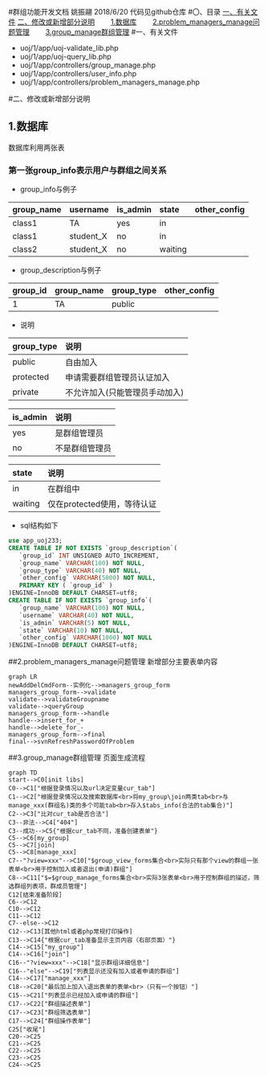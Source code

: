 #群组功能开发文档
姚振翮 2018/6/20
代码见github仓库
#〇、目录
[一、有关文件](#一-有关文件)
[二、修改或新增部分说明](#二-修改或新增部分说明)
&emsp;&emsp;[1.数据库](#1数据库)
&emsp;&emsp;[2.problem_managers_manage问题管理](#2problem_managers_manage问题管理)
&emsp;&emsp;[3.group_manage群组管理](#3group_manage群组管理)
#一、有关文件

* uoj/1/app/uoj-validate_lib.php
* uoj/1/app/uoj-query_lib.php
* uoj/1/app/controllers/group_manage.php
* uoj/1/app/controllers/user_info.php
* uoj/1/app/controllers/problem_managers_manage.php

#二、修改或新增部分说明
## 1.数据库
数据库利用两张表
### 第一张group_info表示用户与群组之间关系
* group_info与例子

| group_name | username  | is_admin | state   | other_config |
|:-----------|:----------|:---------|:--------|:-------------|
| class1     | TA        | yes      | in      |              |
| class1     | student_X | no       | in      |              |
| class2     | student_X | no       | waiting |              |

* group_description与例子

| group_id | group_name | group_type | other_config |
|:---------|:-----------|:-----------|:-------------|
| 1        | TA         | public     |              |

* 说明

| group_type | 说明                           |
|:-----------|:-------------------------------|
| public     | 自由加入                       |
| protected  | 申请需要群组管理员认证加入     |
| private    | 不允许加入(只能管理员手动加入) |

| is_admin | 说明           |
|:---------|:---------------|
| yes      | 是群组管理员   |
| no       | 不是群组管理员 |


| state   | 说明                        |
|:--------|:----------------------------|
| in      | 在群组中                    |
| waiting | 仅在protected使用，等待认证 |

* sql结构如下
```sql
use app_uoj233;
CREATE TABLE IF NOT EXISTS `group_description`(
   `group_id` INT UNSIGNED AUTO_INCREMENT,
   `group_name` VARCHAR(100) NOT NULL,
   `group_type` VARCHAR(40) NOT NULL,
   `other_config` VARCHAR(5000) NOT NULL,
   PRIMARY KEY ( `group_id` )
)ENGINE=InnoDB DEFAULT CHARSET=utf8;
CREATE TABLE IF NOT EXISTS `group_info`(
   `group_name` VARCHAR(100) NOT NULL,
   `username` VARCHAR(40) NOT NULL,
   `is_admin` VARCHAR(5) NOT NULL,
   `state` VARCHAR(10) NOT NULL,
   `other_config` VARCHAR(1000) NOT NULL
)ENGINE=InnoDB DEFAULT CHARSET=utf8;
```

##2.problem_managers_manage问题管理
新增部分主要表单内容

```mermaid
graph LR
newAddDelCmdForm--实例化-->managers_group_form
managers_group_form-->validate
validate-->validateGroupname
validate-->queryGroup
managers_group_form-->handle
handle-->insert_for_+
handle-->delete_for_-
managers_group_form-->final
final-->svnRefreshPasswordOfProblem
```
##3.group_manage群组管理
页面生成流程
```mermaid
graph TD
start-->C0[init libs]
C0-->C1["根据登录情况以及url决定变量cur_tab"]
C1-->C2["根据登录情况以及搜索数据库<br>将my_group\join两类tab<br>与manage_xxx(群组名)类的多个可能tab<br>存入$tabs_info(合法的tab集合)"]
C2-->C3["比对cur_tab是否合法"]
C3--非法-->C4["404"]
C3--成功-->C5{"根据cur_tab不同，准备创建表单"}
C5-->C6[my_group]
C5-->C7[join]
C5-->C8[manage_xxx]
C7--"?view=xxx"-->C10["$group_view_forms集合<br>实际只有那个view的群组一张表单<br>用于控制加入或者退出(申请)群组"]
C8-->C11["$=$group_manage_forms集合<br>实际3张表单<br>用于控制群组的描述，筛选群组列表项，群成员管理"]
C12[结束准备阶段]
C6-->C12
C10-->C12
C11-->C12
C7--else-->C12
C12-->C13[其他html或者php常规打印操作]
C13-->C14{"根据cur_tab准备显示主页内容（右部页面）"}
C14-->C15["my_group"]
C14-->C16["join"]
C16--"?view=xxx"-->C18["显示群组详细信息"]
C16--"else"-->C19["列表显示还没有加入或者申请的群组"]
C14-->C17["manage_xxx"]
C18-->C20["最后加上加入\退出表单的表单<br>（只有一个按钮）"]
C15-->C21["列表显示已经加入或申请的群组"]
C17-->C22["群组描述表单"]
C17-->C23["群组筛选表单"]
C17-->C24["群组操作表单"]
C25["收尾"]
C20-->C25
C21-->C25
C22-->C25
C23-->C25
C24-->C25
```
